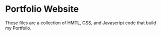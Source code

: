 # Portfolio Website

These files are a collection of HMTL, CSS, and Javascript code that build my Portfolio.
